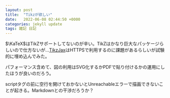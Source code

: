 ```yaml
---
layout: post
title:  "Tikzが欲しい"
date:   2022-06-08 02:44:50 +0000
categories: jekyll update
tags: 雑記 日記
---
```


$\KaTeX$はTikZサポートしてないのが辛い。TikZはかなり巨大なパッケージらしいので仕方ないが...[TikzJax](https://tikzjax.com/)はHTTPSで利用するのに課題があるらしいが試験的に埋め込んでみた。

<script type="text/tikz">
\begin{tikzpicture}
  \draw (0,0) circle (1in);
\end{tikzpicture}
</script>

パフォーマンス含めて、図の利用はSVG化するかPDFで貼り付けるかの運用にしたほうが良いのだろう。

scriptタグの前に空行を開けておかないとUnreachableエラーで描画できないことが起きる。Markdownとの干渉だろうか？
